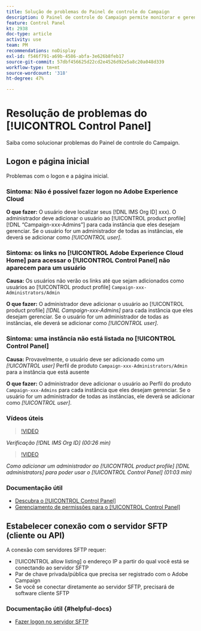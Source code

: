 ```yaml
---
title: Solução de problemas do Painel de controle do Campaign
description: O Painel de controle do Campaign permite monitorar e gerenciar o armazenamento SFTP por instância e lista de permissões endereços IP de .
feature: Control Panel
kt: 2938
doc-type: article
activity: use
team: PM
recommendations: noDisplay
exl-id: f546f791-a69b-4586-abfa-3e626b8feb17
source-git-commit: 57dbf456625d22cd2e4526d92e5a8c20a048d339
workflow-type: tm+mt
source-wordcount: '318'
ht-degree: 47%

---
```


# Resolução de problemas do [!UICONTROL Control Panel]

Saiba como solucionar problemas do Painel de controle do Campaign.

## Logon e página inicial

Problemas com o logon e a página inicial.

### Sintoma: Não é possível fazer logon no Adobe Experience Cloud

**O que fazer:**
O usuário deve localizar seus [!DNL IMS Org ID] xxx). O administrador deve adicionar o usuário ao [!UICONTROL product profile] [!DNL “Campaign-xxx-Admins”] para cada instância que eles desejam gerenciar. Se o usuário for um administrador de todas as instâncias, ele deverá se adicionar como *[!UICONTROL user]*.

### Sintoma: os links no [!UICONTROL Adobe Experience Cloud Home] para acessar o [!UICONTROL Control Panel] não aparecem para um usuário

**Causa:**
Os usuários não verão os links até que sejam adicionados como usuários ao [!UICONTROL product profile] `Campaign-xxx-Administrators/Admin`

**O que fazer:**
O administrador deve adicionar o usuário ao [!UICONTROL product profile] *[!DNL Campaign-xxx-Admins]* para cada instância que eles desejam gerenciar. Se o usuário for um administrador de todas as instâncias, ele deverá se adicionar como *[!UICONTROL user]*.

### Sintoma: uma instância não está listada no [!UICONTROL Control Panel]

**Causa:**
Provavelmente, o usuário deve ser adicionado como um *[!UICONTROL user]* Perfil de produto `Campaign-xxx-Administrators/Admin` para a instância que está ausente

**O que fazer:**
O administrador deve adicionar o usuário ao Perfil do produto `Campaign-xxx-Admins` para cada instância que eles desejam gerenciar. Se o usuário for um administrador de todas as instâncias, ele deverá se adicionar como *[!UICONTROL user]*.

### Vídeos úteis

>[!VIDEO](https://video.tv.adobe.com/v/27183?quality=12)

*Verificação [!DNL IMS Org ID] (00:26 min)*

>[!VIDEO](https://video.tv.adobe.com/v/27147?quality=12)

*Como adicionar um administrador ao [!UICONTROL product profile] [!DNL administrators] para poder usar o [!UICONTROL Control Panel] (01:03 min)*

### Documentação útil

* [Descubra o [!UICONTROL Control Panel]](https://experienceleague.adobe.com/docs/control-panel/using/control-panel-home.html?lang=br)
* [Gerenciamento de permissões para o [!UICONTROL Control Panel]](https://experienceleague.adobe.com/docs/control-panel/using/control-panel-home.html?lang=en)

## Estabelecer conexão com o servidor SFTP (cliente ou API)

A conexão com servidores SFTP requer:

* [!UICONTROL allow listing] o endereço IP a partir do qual você está se conectando ao servidor SFTP
* Par de chave privada/pública que precisa ser registrado com o Adobe Campaign
* Se você se conectar diretamente ao servidor SFTP, precisará de software cliente SFTP

### Documentação útil {#helpful-docs}

* [Fazer logon no servidor SFTP](https://experienceleague.adobe.com/docs/control-panel/using/control-panel-home.html?lang=en)

